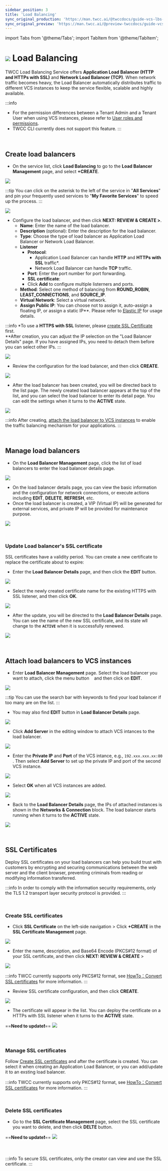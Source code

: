 ```yaml
---
sidebar_position: 3
title: 'Load Balancing'
sync_original_production: 'https://man.twcc.ai/@twccdocs/guide-vcs-lbs-en'
sync_original_preview: 'https://man.twcc.ai/@preview-twccdocs/guide-vcs-lbs-en'
---
```


import Tabs from '@theme/Tabs';
import TabItem from '@theme/TabItem';

# ![](https://cos.twcc.ai/SYS-MANUAL/uploads/upload_5eaf2d8a3b112a4b8c49a853eaab60d8.png) Load Balancing

TWCC Load Balancing Service offers **Application Load Balancer (HTTP and HTTPs with SSL)** and **Network Load Balancer (TCP)**. When network traffic becomes heavy, the Load Balancer automatically distributes traffic to different VCS instances to keep the service flexible, scalable and highly available.


:::info
- For the permission differences between a Tenant Admin and a Tenant User when using VCS instances, please refer to [<ins>User roles and permissions</ins>](https://man.twcc.ai/@twccdocs/role-main-en/https%3A%2F%2Fman.twcc.ai%2F%40twccdocs%2Frole-compute-en#虛擬運算服務).
- TWCC CLI currently does not support this feature.
:::

<br/>


## Create load balancers

* On the service list, click **Load Balancing** to go to the **Load Balancer Management** page, and select **+CREATE**.

![](https://cos.twcc.ai/SYS-MANUAL/uploads/upload_6668cf5d5b790061f3efb1764915cd95.png)

:::tip
You can click on the asterisk to the left of the service in "**All Services**" <i class="fa fa-star-o" aria-hidden="true"></i> and pin your frequently used services to "**My Favorite Services**" to speed up the process.
:::

![](https://cos.twcc.ai/SYS-MANUAL/uploads/upload_874be1b43ef4974aaedbc0001bca7a1c.png)

* Configure the load balancer, and then click **NEXT: REVIEW & CREATE >**.
    * **Name**: Enter the name of the load balancer.
    * **Description** (optional): Enter the description for the load balancer.
    * **Type**: Choose the type of load balancer as Application Load Balancer or Network Load Balancer.
    * **Listener**
        * **Protocol**:
            * Application Load Balancer can handle **HTTP** and **HTTPs with SSL** traffic*.
            * Network Load Balancer can handle **TCP** traffic.
        * **Port**: Enter the port number for port forwarding.
        * **SSL certificate**:
        * Click **Add** to configure multiple listerners and ports.
    * **Method**: Select one method of balancing from **ROUND_ROBIN**, **LEAST_CONNECTIONS**, and **SOURCE_IP**.
    * **Virtual Network**: Select a virtual network.
    * **Assign Public IP**: You can choose not to assign it, auto-assign a floating IP, or assign a static IP**. Please refer to [<ins>Elastic IP</ins>](https://man.twcc.vip/en/docs/vcs/user-guides/networking/elastic-ip) for usage details.

:::info
*To use a **HTTPS with SSL** listener, please [<ins>create SSL Certificate</ins>](#create-ssl-certificates) first.<br/>
**After creation, you can adjust the IP selection on the "Load Balancer Details" page. If you have assigned IPs, you need to detach them before you can select other IPs.
:::

![](https://cos.twcc.ai/SYS-MANUAL/uploads/upload_332a015f4c4eea6b4235607942c898dc.png)

* Review the configuration for the load balancer, and then click **CREATE**.

![](https://cos.twcc.ai/SYS-MANUAL/uploads/upload_3555bd4f985a5e6f022a1f8674b5f84b.png)

* After the load balancer has been created, you will be directed back to the list page. The newly created load balancer appears at the top of the list, and you can select the load balancer to enter its detail page. You can edit the settings when it turns to the **ACTIVE** state.

![](https://cos.twcc.ai/SYS-MANUAL/uploads/upload_d094fb59f4c3db5ec2b4ac2ddeca64c9.png)

:::info
After creating, [<ins>attach the load balancer to VCS instances</ins>](#attach-load-balancers-to-vcs-instances) to enable the traffic balancing mechanism for your applications.
:::

<br/>


## Manage load balancers

* On the **Load Balancer Management** page, click the list of load balancers to enter the load balancer details page.

![](https://cos.twcc.ai/SYS-MANUAL/uploads/upload_849d210541eb085a1601cd22d7e63aff.png)

* On the load balancer details page, you can view the basic information and the configuration for network connections, or execute actions including **EDIT**, **DELETE**, **REFRESH**, etc.
* Once the load balancer is created, a VIP (Virtual IP) will be generated for external services, and private IP will be provided for maintenance purpose.

![](https://cos.twcc.ai/SYS-MANUAL/uploads/upload_a63efa359922aa5902b9843766a79f87.png)

<br/>


### Update Load balancer's SSL certificate

SSL certificates have a validity period. You can create a new certificate to replace the certificate about to expire:

* Enter the **Load Balancer Details** page, and then click the **EDIT** button.

![](https://cos.twcc.ai/SYS-MANUAL/uploads/upload_8b6671c73ef98aeed7c5f80d95dbbee8.png)

* Select the newly created certificate name for the existing HTTPS with SSL listener, and then click **OK**.

![](https://cos.twcc.ai/SYS-MANUAL/uploads/upload_c9b1bc7ab92f0c4a685a66afae087905.png)

* After the update, you will be directed to the **Load Balancer Details** page. You can see the name of the new SSL certificate, and its state wll change to the **`ACTIVE`** when it is successfully renewed.

![](https://cos.twcc.ai/SYS-MANUAL/uploads/upload_d6437988b429ae87a60da18ef33641c9.png)


<br/>



## Attach load balancers to VCS instances

* Enter **Load Balancer Management** page. Select the load balancer you want to attach, click the menu button &nbsp;<i class="fa fa-ellipsis-v fa-20" aria-hidden="true"></i>&nbsp; and then click on **EDIT**.

![](https://cos.twcc.ai/SYS-MANUAL/uploads/upload_370402679f6bc74b477b9f626c2fb227.png)

:::tip
You can use the search bar with keywords to find your load balancer if too many are on the list.
:::

* You may also find **EDIT** button in **Load Balancer Details** page.

![](https://cos.twcc.ai/SYS-MANUAL/uploads/upload_70349eaee84ff70c3ef37a8637c9aa03.png)

* Click **Add Server** in the editing window to attach VCS intances to the load balancer.

![](https://cos.twcc.ai/SYS-MANUAL/uploads/upload_2f080c14faa757a34c4dbc625f94b59b.png)

* Enter the **Private IP** and **Port** of the VCS intance, e.g., `192.xxx.xxx.xx:80` . Then select **Add Server** to set up the private IP and port of the second VCS instance.

![](https://cos.twcc.ai/SYS-MANUAL/uploads/upload_734b582facb7df0e8e810f2da2b6cc9f.png)

* Select **OK** when all VCS instances are added.

![](https://cos.twcc.ai/SYS-MANUAL/uploads/upload_4974a6c96906d3a185251f5a3e054f67.png)

* Back to the **Load Balancer Details** page, the IPs of attached instances is shown in the **Networks & Connection** block. The load balancer starts running when it turns to the **ACTIVE** state.

![](https://cos.twcc.ai/SYS-MANUAL/uploads/upload_d509246e60c1c6291859fa13713c213c.png)

<br/>



## SSL Certificates


Deploy SSL certificates on your load balancers can help you build trust with customers by encrypting and securing communications between the web server and the client browser, preventing criminals from reading or modifying information transferred.

:::info
In order to comply with the information security requirements, only the TLS 1.2 transport layer security protocol is provided.
:::


<br/>


### Create SSL certificates

* Click **SSL Certificate** on the left-side navigation > Click **+CREATE** in the **SSL Certificate Management** page.

![](https://cos.twcc.ai/SYS-MANUAL/uploads/upload_cead669e176864f360ca52ee8b8b009c.png)

* Enter the name, description, and Base64 Encode (PKCS#12 format) of your SSL certificate, and then click **NEXT: REVIEW & CREATE** >


![](https://cos.twcc.ai/SYS-MANUAL/uploads/upload_efe577b9eebbb33d3fb36fde5dd1890e.png)


:::info
TWCC currently supports only PKCS#12 format, see [<ins>HowTo：Convert SSL certificates</ins>](https://man.twcc.ai/@twccdocs/howo-lb-convert-cert-en) for more information.
:::

* Review SSL certificate configuration, and then click **CREATE**.

![](https://cos.twcc.ai/SYS-MANUAL/uploads/upload_26803d2b57bb256c6946827e9f129c21.png)

* The certificate will appear in the list. You can deploy the certificate on a HTTPs with SSL listener when it turns to the **ACTIVE** state.

==**Need to update:exclamation:**==
![](https://cos.twcc.ai/SYS-MANUAL/uploads/upload_3f77e7e47a585410d2df100933954846.png)


<br/>



### Manage SSL certificates

Follow [Create SSL certificates](#Create-a-SSL-Certificate) and after the certificate is created. You can select it when creating an Application Load Balancer, or you can add/update it to an exsting load balancer.

:::info
TWCC currently supports only PKCS#12 format, see [<ins>HowTo：Convert SSL certificates</ins>](https://man.twcc.ai/@twccdocs/howo-lb-convert-cert-en) for more information.
:::


<br/>



### Delete SSL certificates

* Go to the **SSL Certificate Management** page, select the SSL certificate you want to delete, and then click **DELTE** button.


==**Need to update:exclamation:**==
![](https://cos.twcc.ai/SYS-MANUAL/uploads/upload_2fbf0b28ee7acdc4ac63c10fffe58438.png)


<br/>



:::info
To secure SSL certificates, only the creator can view and use the SSL certificate.
:::